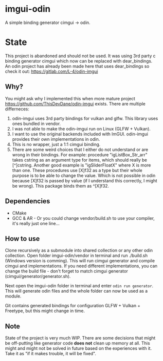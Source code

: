 # imgui-odin

A simple binding generator cimgui -> odin.

# State

This project is abandoned and should not be used. It was using 3rd party c binding generator cimgui which now can be replaced with dear_bindings. An odin project has already been made here that uses dear_bindings so check it out: https://gitlab.com/L-4/odin-imgui

## Why?

You might ask why I implemented this when more mature project https://github.com/ThisDevDane/odin-imgui exists.
There are multiple differneces:

 1. odin-imgui uses 3rd party bindings for vulkan and glfw. This library uses ones bundled in vendor.
 2. I was not able to make the odin-imgui run on Linux (GLFW + Vulkan).
 3. I want to use the original backends included with ImGUI. odin-imgui provides their own implementations in odin.
 4. This is no wrapper, just a 1:1 cimgui binding.
 5. There are some weird choices that I either do not understand or are wrong in their bindings. For example: procedure "igListBox_Str_arr" takes cstring as an argument type for items, which should really be [^]cstring. Another good example is "igSliderFloatX" where X is more than one. These procedures use [X]f32 as a type but their whole purpose is to be able to change the value. Which is not possible in odin because [X]f32 is passed by value (if I understand this correctly, I might be wrong). This package binds them as ^[X]f32.

## Dependencies

 - CMake
 - GCC & AR - Or you could change vendor/build.sh to use your compiler, it's really just one line...

## How to use

Clone recursively as a submodule into shared collection or any other odin collection. Open folder imgui-odin/vendor
in terminal and run ./build.sh (Windows version is comming). This will run cimgui generator and compile cimgui
and implementations. If you need different implementations, you can change the build file - don't forget to match
cimgui generator (cimgui/generator/generator.sh).

Next open the imgui-odin folder in terminal and enter `odin run generator`. This will generate odin files and
the whole folder can now be used as a module.

Git contains generated bindings for configuration GLFW + Vulkan + Freetype, but this might change in time.

## Note

State of the project is very much WIP. There are some decisions that might be off-putting like generator code
**does not** clean up memory at all. This might and might not be solved in future based on the experiences with it.
Take it as "if it makes trouble, it will be fixed".

